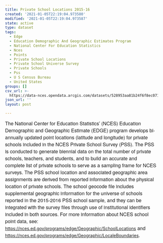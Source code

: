 ```yaml
---
title: Private School Locations 2015-16
created: '2021-01-05T22:19:04.973580'
modified: '2021-01-05T22:19:04.973587'
state: active
type: dataset
tags:
  - Edge
  - Education Demographic And Geographic Estimates Program
  - National Center For Education Statistics
  - Nces
  - Points
  - Private School Locations
  - Private School Universe Survey
  - Private Schools
  - Pss
  - U S Census Bureau
  - United States
groups: []
csv_url: >-
  https://data-nces.opendata.arcgis.com/datasets/528953aa81b24f6f8ec071302c550401_0.csv?outSR=%7B%22latestWkid%22%3A4326%2C%22wkid%22%3A4326%7D
json_url: ''
layout: post

---
```

<span style='font-family: &quot;Avenir Next W01&quot;, &quot;Avenir Next W00&quot;, &quot;Avenir Next&quot;, Avenir, &quot;Helvetica Neue&quot;, sans-serif; font-size: 16px;'>The National Center for Education Statistics’ (NCES) Education Demographic and Geographic Estimate (EDGE) program develops bi-annually updated point locations (latitude and longitude) for private schools included in the NCES Private School Survey (PSS). The PSS is conducted to generate biennial data on the total number of private schools, teachers, and students, and to build an accurate and complete list of private schools to serve as a sampling frame for NCES surveys. The PSS school location and associated geographic area assignments are derived from reported information about the physical location of private schools. The school geocode file includes supplemental geographic information for the universe of schools reported in the 2015-2016 PSS school sample, and they can be integrated with the survey files through use of institutional identifiers included in both sources. For more information about NCES school point data, see: </span><a href='https://nces.ed.gov/programs/edge/Geographic/SchoolLocations' rel='nofollow ugc' style='color: rgb(0, 121, 193); text-decoration-line: none; font-family: &quot;Avenir Next W01&quot;, &quot;Avenir Next W00&quot;, &quot;Avenir Next&quot;, Avenir, &quot;Helvetica Neue&quot;, sans-serif; font-size: 16px;' target='_blank'>https://nces.ed.gov/programs/edge/Geographic/SchoolLocations</a><span style='font-family: &quot;Avenir Next W01&quot;, &quot;Avenir Next W00&quot;, &quot;Avenir Next&quot;, Avenir, &quot;Helvetica Neue&quot;, sans-serif; font-size: 16px;'> and </span><a href='https://nces.ed.gov/programs/edge/Geographic/LocaleBoundaries' rel='nofollow ugc' style='color: rgb(0, 121, 193); text-decoration-line: none; font-family: &quot;Avenir Next W01&quot;, &quot;Avenir Next W00&quot;, &quot;Avenir Next&quot;, Avenir, &quot;Helvetica Neue&quot;, sans-serif; font-size: 16px;' target='_blank'>https://nces.ed.gov/programs/edge/Geographic/LocaleBoundaries</a><span style='font-family: &quot;Avenir Next W01&quot;, &quot;Avenir Next W00&quot;, &quot;Avenir Next&quot;, Avenir, &quot;Helvetica Neue&quot;, sans-serif; font-size: 16px;'>.</span>
